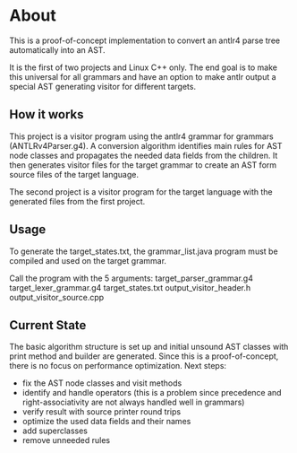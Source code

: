 # About

This is a proof-of-concept implementation to convert an antlr4 parse tree automatically into an AST. 

It is the first of two projects and Linux C++ only. The end goal is to make this universal for all grammars and have an option to make antlr output a special AST generating visitor for different targets.

## How it works  

This project is a visitor program using the antlr4 grammar for grammars (ANTLRv4Parser.g4). A conversion algorithm identifies main rules for AST node classes and propagates the needed data fields from the children. It then generates visitor files for the target grammar to create an AST form source files of the target language.  
  
The second project is a visitor program for the target language with the generated files from the first project.  
  
## Usage
  
To generate the target_states.txt, the grammar_list.java program must be compiled and used on the target grammar.

Call the program with the 5 arguments:
target_parser_grammar.g4 target_lexer_grammar.g4 target_states.txt output_visitor_header.h output_visitor_source.cpp

## Current State

The basic algorithm structure is set up and initial unsound AST classes with print method and builder are generated.
Since this is a proof-of-concept, there is no focus on performance optimization. 
Next steps:
- fix the AST node classes and visit methods
- identify and handle operators (this is a problem since precedence and right-associativity are not always handled well in grammars)
- verify result with source printer round trips
- optimize the used data fields and their names
- add superclasses
- remove unneeded rules
